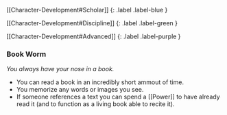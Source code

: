 
[[Character-Development#Scholar]]
{: .label .label-blue }

[[Character-Development#Discipline]]
{: .label .label-green }

[[Character-Development#Advanced]]
{: .label .label-purple }
### Book Worm
*You always have your nose in a book.*
* You can read a book in an incredibly short ammout of time.
* You memorize any words or images you see.
* If someone references a text you can spend a [[Power]] to have already read it (and to function as a living book able to recite it).
